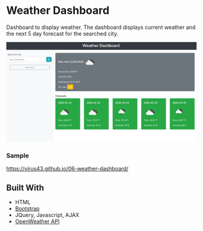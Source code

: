 # Weather Dashboard

Dashboard to display weather. The dashboard displays current weather and the next 5 day forecast for the searched city. 

![Screenshot](website-screenshot.PNG)

### Sample
https://virus43.github.io/06-weather-dashboard/

## Built With

* HTML
* [Bootstrap](https://getbootstrap.com/)
* JQuery, Javascript, AJAX
* [OpenWeather API](https://openweathermap.org/)
